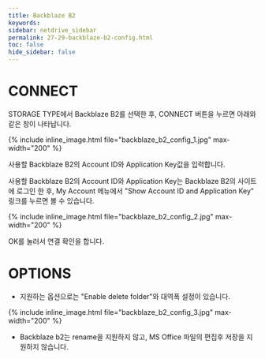 ```yaml
---
title: Backblaze B2
keywords:
sidebar: netdrive_sidebar
permalink: 27-29-backblaze-b2-config.html
toc: false
hide_sidebar: false
---
```


CONNECT
==================
STORAGE TYPE에서 Backblaze B2를 선택한 후, CONNECT 버튼을 누르면 아래와 같은 창이 나타납니다.

{% include inline_image.html file="backblaze_b2_config_1.jpg" max-width="200" %}

사용할 Backblaze B2의 Account ID와 Application Key값을 입력합니다.

사용할 Backblaze B2의 Account ID와 Application Key는 Backblaze B2의 사이트에 로그인 한 후, My Account 메뉴에서 "Show Account ID and Application Key" 링크를 누르면 볼 수 있습니다.

{% include inline_image.html file="backblaze_b2_config_2.jpg" max-width="200" %}

OK를 눌러서 연결 확인을 합니다. 

OPTIONS
==================
* 지원하는 옵션으로는 "Enable delete folder"와 대역폭 설정이 있습니다.

{% include inline_image.html file="backblaze_b2_config_3.jpg" max-width="200" %}

* Backblaze b2는 rename을 지원하지 않고, MS Office 파일의 편집후 저장을 지원하지 않습니다.